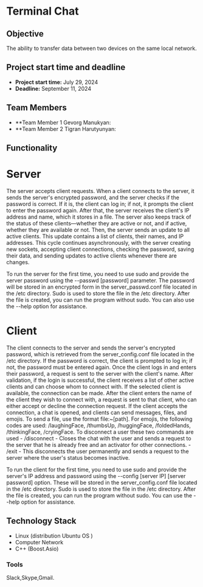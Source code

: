 # Terminal Chat

## Objective
The ability to transfer data between two devices on the same local network.
## Project start time and deadline
- **Project start time:** July 29, 2024
- **Deadline:** September 11, 2024
## Team Members
- **Team Member 1 Gevorg Manukyan:
- **Team Member 2 Tigran Harutyunyan:
## Functionality
# Server 
The server accepts client requests. When a client connects to the server, it sends the server's encrypted password, and the server checks if the password is correct. If it is, the client can log in; if not, it prompts the client to enter the password again. After that, the server receives the client's IP address and name, which it stores in a file. The server also keeps track of the status of these clients—whether they are active or not, and if active, whether they are available or not. Then, the server sends an update to all active clients. This update contains a list of clients, their names, and IP addresses. This cycle continues asynchronously, with the server creating new sockets, accepting client connections, checking the password, saving their data, and sending updates to active clients whenever there are changes.

To run the server for the first time, you need to use sudo and provide the server password using the --passwd [password] parameter. The password will be stored in an encrypted form in the server_passwd.conf file located in the /etc directory. Sudo is used to store the file in the /etc directory. After the file is created, you can run the program without sudo. You can also use the --help option for assistance.
# Client
The client connects to the server and sends the server's encrypted password, which is retrieved from the server_config.conf file located in the /etc directory. If the password is correct, the client is prompted to log in; if not, the password must be entered again. Once the client logs in and enters their password, a request is sent to the server with the client's name. After validation, if the login is successful, the client receives a list of other active clients and can choose whom to connect with. If the selected client is available, the connection can be made. After the client enters the name of the client they wish to connect with, a request is sent to that client, who can either accept or decline the connection request. If the client accepts the connection, a chat is opened, and clients can send messages, files, and emojis. To send a file, use the format file:~[path]. For emojis, the following codes are used: /laughingFace, /thumbsUp, /huggingFace, /foldedHands, /thinkingFace, /cryingFace.
To disconnect a user these two commands are used
    - /disconnect - Сloses the chat with the user and sends a request to the server that he is already free and an activator for other connections.
    - /exit - This disconnects the user permanently and sends a request to the server where the user's status becomes inactive.
    
To run the client for the first time, you need to use sudo and provide the server's IP address and password using the --config [server IP] [server password] option. These will be stored in the server_config.conf file located in the /etc directory. Sudo is used to store the file in the /etc directory. After the file is created, you can run the program without sudo. You can use the --help option for assistance.
## Technology Stack
- Linux (distribution Ubuntu OS )
- Computer Network
- C++ (Boost.Asio)
### Tools
Slack,Skype,Gmail.


